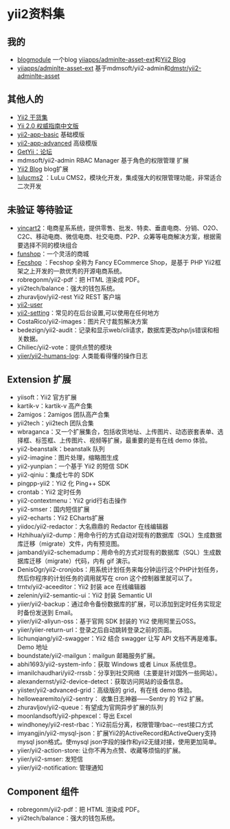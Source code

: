 # yii2资料集 #

## 我的 ##
- [blogmodule](https://github.com/yiiapps/blogmodule) 一个blog [yiiapps/adminlte-asset-ext](https://github.com/yiiapps/adminlte-asset-ext)和[Yii2 Blog](https://github.com/funson86/yii2-blog)
- [yiiapps/adminlte-asset-ext](https://github.com/yiiapps/adminlte-asset-ext) 基于mdmsoft/yii2-admin和[dmstr/yii2-adminlte-asset](https://github.com/dmstr/yii2-adminlte-asset)

## 其他人的 ##
- [Yii2 干货集](https://github.com/forecho/awesome-yii2)
- [Yii 2.0 权威指南中文版](https://www.yiiframework.com/doc/guide/2.0/zh-cn)
- [yii2-app-basic](https://github.com/yiisoft/yii2-app-basic) 基础模版
- [yii2-app-advanced](https://github.com/yiisoft/yii2-app-advanced) 高级模版
- [GetYii：论坛](https://github.com/iiyii/getyii)
- mdmsoft/yii2-admin RBAC Manager 基于角色的权限管理 扩展
- [Yii2 Blog](https://github.com/funson86/yii2-blog)  blog扩展
- [lulucms2](https://github.com/yiifans/lulucms2) ：LuLu CMS2，模块化开发，集成强大的权限管理功能，非常适合二次开发


## 未验证 等待验证 ##
- [yincart2](https://github.com/yincart2/galaxy)：电商星系系统，提供零售、批发、特卖、垂直电商、分销、O2O、C2C、移动电商、微信电商、社交电商、P2P、众筹等电商解决方案，根据需要选择不同的模块组合
- [funshop](https://github.com/funson86/funshop)：一个灵活的商城
- [Fecshop](https://github.com/fancyecommerce/yii2_fecshop) ：Fecshop 全称为 Fancy ECommerce Shop，是基于 PHP Yii2框架之上开发的一款优秀的开源电商系统。
- robregonm/yii2-pdf：把 HTML 渲染成 PDF。
- yii2tech/balance：强大的钱包系统。
- zhuravljov/yii2-rest Yii2 REST 客户端
- [yii2-user](https://github.com/dektrium/yii2-user)
- [yii2-setting](https://github.com/funson86/yii2-setting)：常见的在后台设置,可以使用在任何地方
- CostaRico/yii2-images：图片尺寸裁剪解决方案
- bedezign/yii2-audit：记录和显示web/cli请求，数据库更改php/js错误和相关数据。
- Chiliec/yii2-vote：提供点赞的模块
- [yiier/yii2-humans-log](https://github.com/yiier/yii2-humans-log): 人类能看得懂的操作日志

## Extension 扩展 ##
- yiisoft：Yii2 官方扩展
- kartik-v：kartik-v 高产合集
- 2amigos：2amigos 团队高产合集
- yii2tech：yii2tech 团队合集
- wbraganca：又一个扩展集合，包括收货地址、上传图片、动态嵌套表单、选择框、标签框、上传图片、视频等扩展，最重要的是有在线 demo 体验。
- yii2-beanstalk：beanstalk 队列
- yii2-imagine：图片处理，缩略图生成
- yii2-yunpian：一个基于 Yii2 的短信 SDK
- yii2-qiniu：集成七牛的 SDK
- pingpp-yii2：Yii2 化 Ping++ SDK
- crontab：Yii2 定时任务
- yii2-contextmenu：Yii2 grid行右击操作
- yii2-smser：国内短信扩展
- yii2-echarts：Yii2 ECharts扩展
- yiidoc/yii2-redactor：大名鼎鼎的 Redactor 在线编辑器
- Hzhihua/yii2-dump：用命令行的方式自动对现有的数据库（SQL）生成数据库迁移（migrate）文件，内有预览图。
- jamband/yii2-schemadump：用命令的方式对现有的数据库（SQL）生成数据库迁移（migrate）代码，内有 gif 演示。
- DenisOgr/yii2-cronjobs：用系统计划任务来每分钟运行这个PHP计划任务，然后你程序的计划任务的调用就写在 cron 这个控制器里就可以了。
- trntv/yii2-aceeditor：Yii2 封装 ace 在线编辑器
- zelenin/yii2-semantic-ui：Yii2 封装 Semantic UI
- yiier/yii2-backup：通过命令备份数据库的扩展，可以添加到定时任务实现定时备份发送到 Email。
- yiier/yii2-aliyun-oss：基于官网 SDK 封装的 Yii2 使用阿里云OSS。
- yiier/yiier-return-url：登录之后自动跳转登录之前的页面。
- lichunqiang/yii2-swagger：Yii2 结合 swagger 让写 API 文档不再是难事。Demo 地址
- boundstate/yii2-mailgun：mailgun 邮箱服务扩展。
- abhi1693/yii2-system-info：获取 Windows 或者 Linux 系统信息。
- imanilchaudhari/yii2-rrssb：分享到社交网络（主要是针对国外一些网站）。
- alexandernst/yii2-device-detect：获取访问网站的设备信息。
- yiister/yii2-advanced-grid：高级版的 grid，有在线 demo 体验。
- hellowearemito/yii2-sentry： 收集日志神器——Sentry 的 Yii2 扩展。
- zhuravljov/yii2-queue：有望成为官网异步扩展的队列
- moonlandsoft/yii2-phpexcel：导出 Excel
- windhoney/yii2-rest-rbac：Yii2前后分离，权限管理rbac--rest接口方式
- imyangjin/yii2-mysql-json：扩展Yii2的ActiveRecord和ActiveQuery支持mysql json格式。使mysql json字段的操作和yii2无缝对接，使用更加简单。
- yiier/yii2-action-store: 让你不再为点赞、收藏等烦恼的扩展。
- yiier/yii2-smser: 发短信
- yiier/yii2-notification: 管理通知

## Component 组件 ##
- robregonm/yii2-pdf：把 HTML 渲染成 PDF。
- yii2tech/balance：强大的钱包系统。

